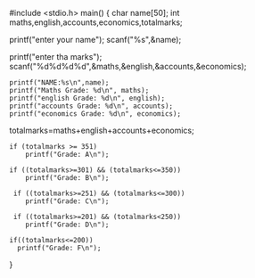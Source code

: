 #include <stdio.h>
main() {
	char name[50];
	int maths,english,accounts,economics,totalmarks;
	
printf("enter your name");
scanf("%s",&name);

printf("enter tha marks");
scanf("%d%d%d%d",&maths,&english,&accounts,&economics);

	printf("NAME:%s\n",name);
	printf("Maths Grade: %d\n", maths);
	printf("english Grade: %d\n", english);
    printf("accounts Grade: %d\n", accounts);
    printf("economics Grade: %d\n", economics);

totalmarks=maths+english+accounts+economics;
	
	if (totalmarks >= 351) 
        printf("Grade: A\n");

	if ((totalmarks>=301) && (totalmarks<=350))
        printf("Grade: B\n");
        
	 if ((totalmarks>=251) && (totalmarks<=300)) 
        printf("Grade: C\n");
 
	 if ((totalmarks>=201) && (totalmarks<250)) 
        printf("Grade: D\n");
    
    if((totalmarks<=200))
	  printf("Grade: F\n");
    
}
